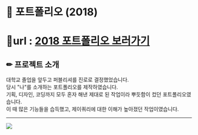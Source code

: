 # 📌 포트폴리오 (2018)

# 📎url : [2018 포트폴리오 보러가기](http://did3296.dothome.co.kr/2018_portfolio/index.html)

## ✏ 프로젝트 소개
대학교 졸업을 앞두고 퍼블리셔를 진로로 결정했었습니다.  
당시 "나"를 소개하는 포트폴리오를 제작하였습니다.  
기획, 디자인, 코딩까지 모두 혼자 해낸 제대로 된 작업이라 뿌듯함이 컸던 포트폴리오였습니다.  
이 때 많은 기능들을 습득했고, 제이쿼리에 대한 이해가 높아졌던 작업이였습니다.  

---
![](https://images.velog.io/images/hyerimiya/post/d0cfcc4a-e46a-47a4-9755-a54b265e30d5/pc.png)
